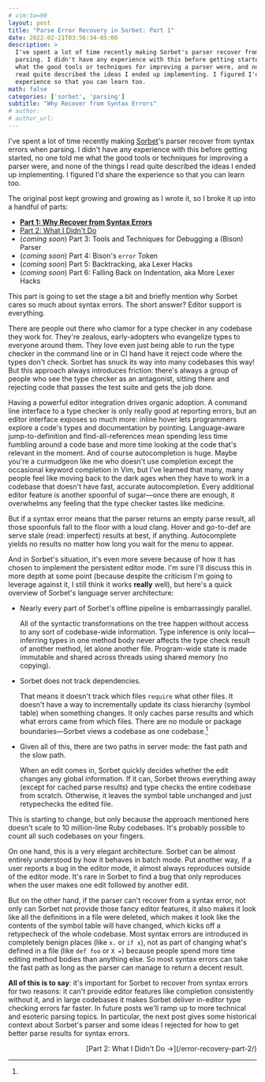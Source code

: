 ```yaml
---
# vim:tw=90
layout: post
title: "Parse Error Recovery in Sorbet: Part 1"
date: 2022-02-21T03:56:34-05:00
description: >
  I've spent a lot of time recently making Sorbet's parser recover from syntax errors when
  parsing. I didn't have any experience with this before getting started, no one told me
  what the good tools or techniques for improving a parser were, and none of the things I
  read quite described the ideas I ended up implementing. I figured I'd share the
  experience so that you can learn too.
math: false
categories: ['sorbet', 'parsing']
subtitle: "Why Recover from Syntax Errors"
# author:
# author_url:
---
```


I've spent a lot of time recently making [Sorbet]'s parser recover from syntax errors when
parsing. I didn't have any experience with this before getting started, no one told me
what the good tools or techniques for improving a parser were, and none of the things I
read quite described the ideas I ended up implementing. I figured I'd share the experience
so that you can learn too.

[Sorbet]: https://sorbet.org

<!-- more -->

The original post kept growing and growing as I wrote it, so I broke it up into a handful
of parts:

- [**Part 1: Why Recover from Syntax Errors**][part1]
- [Part 2: What I Didn't Do][part2]
- (*coming soon*) Part 3: Tools and Techniques for Debugging a (Bison) Parser
- (*coming soon*) Part 4: Bison's `error` Token
- (*coming soon*) Part 5: Backtracking, aka Lexer Hacks
- (*coming soon*) Part 6: Falling Back on Indentation, aka More Lexer Hacks

[part1]: /error-recovery-part-1/
[part2]: /error-recovery-part-2/
[part3]: /error-recovery-part-3/
[part4]: /error-recovery-part-4/
[part5]: /error-recovery-part-5/
[part6]: /error-recovery-part-6/

<!-- more -->

This part is going to set the stage a bit and briefly mention why Sorbet cares so much
about syntax errors. The short answer? Editor support is everything.

There are people out there who clamor for a type checker in any codebase they work for.
They're zealous, early-adopters who evangelize types to everyone around them. They love
even just being able to run the type checker in the command line or in CI hand have it
reject code where the types don't check. Sorbet has snuck its way into many codebases this
way! But this approach always introduces friction: there's always a group of people who
see the type checker as an antagonist, sitting there and rejecting code that passes the
test suite and gets the job done.

Having a powerful editor integration drives organic adoption. A command line interface to
a type checker is only really good at reporting errors, but an editor interface exposes so
much more: inline hover lets programmers explore a code's types and documentation by
pointing. Language-aware jump-to-definition and find-all-references mean spending less
time fumbling around a code base and more time looking at the code that's relevant in the
moment. And of course autocompletion is huge. Maybe you're a curmudgeon like me who
doesn't use completion except the occasional keyword completion in Vim, but I've learned
that many, many people feel like moving back to the dark ages when they have to work in a
codebase that doesn't have fast, accurate autocompletion. Every additional editor feature
is another spoonful of sugar—once there are enough, it overwhelms any feeling that the
type checker tastes like medicine.

But if a syntax error means that the parser returns an empty parse result, all those
spoonfuls fall to the floor with a loud clang. Hover and go-to-def are serve stale
(read: imperfect) results at best, if anything. Autocomplete yields no results no matter
how long you wait for the menu to appear.

And in Sorbet's situation, it's even more severe because of how it has chosen to implement
the persistent editor mode. I'm sure I'll discuss this in more depth at some point
(because despite the criticism I'm going to leverage against it, I still think it works
**really** well), but here's a quick overview of Sorbet's language server architecture:

- Nearly every part of Sorbet's offline pipeline is embarrassingly parallel.

  All of the syntactic transformations on the tree happen without access to any sort of
  codebase-wide information. Type inference is only local—inferring types in one method
  body never affects the type check result of another method, let alone another file.
  Program-wide state is made immutable and shared across threads using shared memory (no
  copying).

- Sorbet does not track dependencies.

  That means it doesn't track which files `require` what other files. It doesn't have a
  way to incrementally update its class hierarchy (symbol table) when something changes.
  It only caches parse results and which what errors came from which files. There are no
  module or package boundaries—Sorbet views a codebase as one codebase.[^packager]

- Given all of this, there are two paths in server mode: the fast path and the slow path.

  When an edit comes in, Sorbet quickly decides whether the edit changes any global
  information. If it can, Sorbet throws everything away (except for cached parse results)
  and type checks the entire codebase from scratch. Otherwise, it leaves the symbol table
  unchanged and just retypechecks the edited file.

[^packager]:
  This is starting to change, but only because the approach mentioned here doesn't scale
  to 10 million-line Ruby codebases. It's probably possible to count all such codebases on
  your fingers.

On one hand, this is a very elegant architecture. Sorbet can be almost entirely understood
by how it behaves in batch mode. Put another way, if a user reports a bug in the editor
mode, it almost always reproduces outside of the editor mode. It's rare in Sorbet to find
a bug that only reproduces when the user makes one edit followed by another edit.

But on the other hand, if the parser can't recover from a syntax error, not only can
Sorbet not provide those fancy editor features, it also makes it look like all the
definitions in a file were deleted, which makes it look like the contents of the symbol
table will have changed, which kicks off a retypecheck of the whole codebase. Most syntax
errors are introduced in completely benign places (like `x.` or `if x`), not as part of
changing what's defined in a file (like `def foo` or `X =`) because people spend more time
editing method bodies than anything else. So most syntax errors can take the fast path as
long as the parser can manage to return a decent result.

**All of this is to say**: it's important for Sorbet to recover from syntax errors for two
reasons: it can't provide editor features like completion consistently without it, and in
large codebases it makes Sorbet deliver in-editor type checking errors far faster. In
future posts we'll ramp up to more technical and esoteric parsing topics. In particular,
the next post gives some historical context about Sorbet's parser and some ideas I
rejected for how to get better parse results for syntax errors.

<p style="text-align: right;">
  [Part 2: What I Didn't Do →](/error-recovery-part-2/)
</p>
